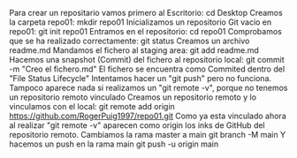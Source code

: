 Para crear un repositario vamos primero al Escritorio:
cd Desktop
Creamos la carpeta repo01:
mkdir repo01
Inicializamos un repositorio Git vacio en repo01:
git init repo01
Entramos en el repositorio:
cd repo01
Comprobamos que se ha realizado correctamente:
git status
Creamos un archivo readme.md
Mandamos el fichero al staging area:
git add readme.md
Hacemos una snapshot (Commit) del fichero al repositorio local:
git commit -m "Creo el fichero.md"
El fichero se encuentra como Commited dentro del "File Status Lifecycle"
Intentamos hacer un "git push" pero no funciona.
Tampoco aparece nada si realizamos un "git remote -v", porque no tenemos un repositorio remoto vinculado
Creamos un repositorio remoto y lo vinculamos con el local:
git remote add origin https://github.com/RogerPuig1997/repo01.git
Como ya esta vinculado ahora al realizar "git remote -v" aparecen como origin los inks de GitHub del repositorio remoto.
Cambiamos la rama master a main
git branch -M main
Y hacemos un push en la rama main
git push -u origin main
